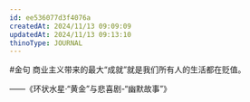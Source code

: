 ```yaml
---
id: ee536077d3f4076a
createdAt: 2024/11/13 09:09:09
updatedAt: 2024/11/13 09:13:10
thinoType: JOURNAL
---
```

#金句 商业主义带来的最大“成就”就是我们所有人的生活都在贬值。

——《环状水星·“黄金”与悲喜剧-“幽默故事”》